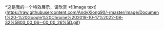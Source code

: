 *这是我的一个特效展示，请欣赏
*![Image text] 
 (https://raw.githubusercontent.com/AndyXiong90/-/master/image/Document%20-%20Google%20Chrome%202019-10-17%2022-08-32%5B00_00_06--00_00_26%5D.gif)
